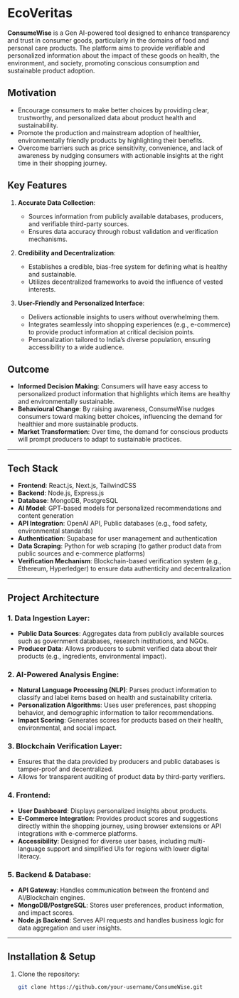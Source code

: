 # EcoVeritas

**ConsumeWise** is a Gen AI-powered tool designed to enhance transparency and trust in consumer goods, particularly in the domains of food and personal care products. The platform aims to provide verifiable and personalized information about the impact of these goods on health, the environment, and society, promoting conscious consumption and sustainable product adoption.

## Motivation

- Encourage consumers to make better choices by providing clear, trustworthy, and personalized data about product health and sustainability.
- Promote the production and mainstream adoption of healthier, environmentally friendly products by highlighting their benefits.
- Overcome barriers such as price sensitivity, convenience, and lack of awareness by nudging consumers with actionable insights at the right time in their shopping journey.

## Key Features

1. **Accurate Data Collection**: 
   - Sources information from publicly available databases, producers, and verifiable third-party sources.
   - Ensures data accuracy through robust validation and verification mechanisms.

2. **Credibility and Decentralization**:
   - Establishes a credible, bias-free system for defining what is healthy and sustainable.
   - Utilizes decentralized frameworks to avoid the influence of vested interests.

3. **User-Friendly and Personalized Interface**:
   - Delivers actionable insights to users without overwhelming them.
   - Integrates seamlessly into shopping experiences (e.g., e-commerce) to provide product information at critical decision points.
   - Personalization tailored to India’s diverse population, ensuring accessibility to a wide audience.

## Outcome

- **Informed Decision Making**: Consumers will have easy access to personalized product information that highlights which items are healthy and environmentally sustainable.
- **Behavioural Change**: By raising awareness, ConsumeWise nudges consumers toward making better choices, influencing the demand for healthier and more sustainable products.
- **Market Transformation**: Over time, the demand for conscious products will prompt producers to adapt to sustainable practices.

---

## Tech Stack

- **Frontend**: React.js, Next.js, TailwindCSS
- **Backend**: Node.js, Express.js
- **Database**: MongoDB, PostgreSQL
- **AI Model**: GPT-based models for personalized recommendations and content generation
- **API Integration**: OpenAI API, Public databases (e.g., food safety, environmental standards)
- **Authentication**: Supabase for user management and authentication
- **Data Scraping**: Python for web scraping (to gather product data from public sources and e-commerce platforms)
- **Verification Mechanism**: Blockchain-based verification system (e.g., Ethereum, Hyperledger) to ensure data authenticity and decentralization

---

## Project Architecture

### 1. **Data Ingestion Layer**:
   - **Public Data Sources**: Aggregates data from publicly available sources such as government databases, research institutions, and NGOs.
   - **Producer Data**: Allows producers to submit verified data about their products (e.g., ingredients, environmental impact).

### 2. **AI-Powered Analysis Engine**:
   - **Natural Language Processing (NLP)**: Parses product information to classify and label items based on health and sustainability criteria.
   - **Personalization Algorithms**: Uses user preferences, past shopping behavior, and demographic information to tailor recommendations.
   - **Impact Scoring**: Generates scores for products based on their health, environmental, and social impact.

### 3. **Blockchain Verification Layer**:
   - Ensures that the data provided by producers and public databases is tamper-proof and decentralized.
   - Allows for transparent auditing of product data by third-party verifiers.

### 4. **Frontend**:
   - **User Dashboard**: Displays personalized insights about products.
   - **E-Commerce Integration**: Provides product scores and suggestions directly within the shopping journey, using browser extensions or API integrations with e-commerce platforms.
   - **Accessibility**: Designed for diverse user bases, including multi-language support and simplified UIs for regions with lower digital literacy.

### 5. **Backend & Database**:
   - **API Gateway**: Handles communication between the frontend and AI/Blockchain engines.
   - **MongoDB/PostgreSQL**: Stores user preferences, product information, and impact scores.
   - **Node.js Backend**: Serves API requests and handles business logic for data aggregation and user insights.

---

## Installation & Setup

1. Clone the repository:

   ```bash
   git clone https://github.com/your-username/ConsumeWise.git
